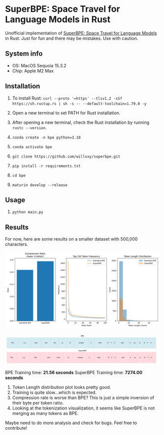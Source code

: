 # SuperBPE: Space Travel for Language Models in Rust
Unofficial implementation of [SuperBPE: Space Travel for Language Models](https://arxiv.org/abs/2503.13423) in Rust.
Just for fun and there may be mistakes. Use with caution.

## System info
- OS: MacOS Sequoia 15.3.2
- Chip: Apple M2 Max

## Installation

1. To install Rust: `curl --proto '=https' --tlsv1.2 -sSf https://sh.rustup.rs | sh -s -- --default-toolchain=1.79.0 -y`

2. Open a new terminal to set PATH for Rust installation.

3. After opening a new terminal, check the Rust installation by running `rustc --version`.

4. `conda create -n bpe python=3.10`

5. `conda activate bpe`

6. `git clone https://github.com/willxxy/superbpe.git`

6. `pip install -r requirements.txt`

7. `cd bpe` 

8. `maturin develop --release`

## Usage

1. `python main.py`

## Results

For now, here are some results on a smaller dataset with 500,000 characters.

![alt text](./pngs/bpe_comparison.png)

![alt text](./pngs/tokenization_visualization.png)

BPE Training time: **21.56 seconds**
SuperBPE Training time: **7274.00 seconds**

1. Token Length distribution plot looks pretty good. 
2. Training is quite slow...which is expected.
3. Compression rate is worse than BPE? This is just a simple inversion of their byte per token ratio.
4. Looking at the tokenization visualization, it seems like SuperBPE is not merging as many tokens as BPE.

Maybe need to do more analysis and check for bugs.
Feel free to contribute!